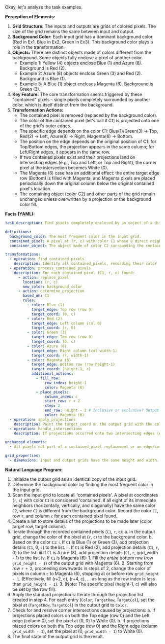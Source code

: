 Okay, let's analyze the task examples.

**Perception of Elements:**

1.  **Grid Structure:** The inputs and outputs are grids of colored pixels. The size of the grid remains the same between input and output.
2.  **Background Color:** Each input grid has a dominant background color (Red in Ex1, Blue in Ex2, Green in Ex3). This background color plays a role in the transformation.
3.  **Objects:** There are distinct objects made of colors different from the background. Some objects fully enclose a pixel of another color.
    *   Example 1: Yellow (4) objects enclose Blue (1) and Azure (8). Background is Red (2).
    *   Example 2: Azure (8) objects enclose Green (3) and Red (2). Background is Blue (1).
    *   Example 3: A Blue (1) object encloses Magenta (6). Background is Green (3).
4.  **Key Feature:** The core transformation seems triggered by these "contained" pixels – single pixels completely surrounded by another color, which is itself distinct from the background.
5.  **Transformation Actions:**
    *   The contained pixel is removed (replaced by the background color).
    *   The color of the contained pixel (let's call it C1) is projected onto one of the grid's outer edges.
    *   The specific edge depends on the color C1: Blue(1)/Green(3) -> Top, Red(2) -> Left, Azure(8) -> Right, Magenta(6) -> Bottom.
    *   The position on the edge depends on the original position of C1: for Top/Bottom edges, the projection appears in the same column; for Left/Right edges, it appears in the same row.
    *   If two contained pixels exist and their projections land on intersecting edges (e.g., Top and Left, or Top and Right), the corner pixel at the intersection becomes White (0).
    *   The Magenta (6) case has an additional effect: the entire target edge row (Bottom) is filled with Magenta, and Magenta pixels are placed periodically down the original column below the original contained pixel's location.
    *   The containing object (color C2) and other parts of the grid remain unchanged unless overwritten by a projection or the background color fill.

**Facts (YAML):**


```yaml
task_description: Find pixels completely enclosed by an object of a different color (which is not the background color), replace the enclosed pixel with the background color, and project its original color onto a specific edge of the grid based on the color itself. Handle corner intersections and special rules for Magenta.

definitions:
  background_color: The most frequent color in the input grid.
  contained_pixel: A pixel at (r, c) with color C1 whose 8 direct neighbors all have color C2, where C2 is not the background_color.
  container_object: The object made of color C2 surrounding the contained_pixel.

transformations:
  - operation: find_contained_pixels
    description: Identify all contained_pixels, recording their color (C1), row (r), and column (c).
  - operation: process_contained_pixels
    description: For each contained pixel (C1, r, c) found:
      - action: replace_pixel
        location: (r, c)
        new_color: background_color
      - action: determine_projection
        based_on: C1
        rules:
          - color: Blue (1)
            target_edge: Top row (row 0)
            target_coord: (0, c)
          - color: Red (2)
            target_edge: Left column (col 0)
            target_coord: (r, 0)
          - color: Green (3)
            target_edge: Top row (row 0)
            target_coord: (0, c)
          - color: Azure (8)
            target_edge: Right column (col width-1)
            target_coord: (r, width-1)
          - color: Magenta (6)
            target_edge: Bottom row (row height-1)
            target_coord: (height-1, c)
            additional_actions:
              - fill_row:
                  row_index: height-1
                  color: Magenta (6)
              - place_pixels:
                  column_index: c
                  start_row: r + 2
                  step: 2
                  end_row: height - 2 # Inclusive or exclusive? Output suggests up to row 12 when height=15, r=2. So up to height-3? No, Ex3 output has (12, 5) filled. Let's say up to height-2 inclusive.
                  color: Magenta (6)
  - operation: apply_projections
    description: Paint the target_coord on the output grid with the color C1 for all non-Magenta projections. Magenta projections are handled during its special processing.
  - operation: handle_intersections
    description: If projections occurred onto two intersecting edges (e.g., Top and Left), set the corner pixel (e.g., (0,0)) to White (0). This applies to Top/Left, Top/Right corners based on examples.

unchanged_elements:
  - All pixels not part of a contained_pixel replacement or an edge/corner/Magenta projection remain the same as the input. This includes the container_object pixels (C2).

grid_properties:
  - dimensions: Input and output grids have the same height and width.
```


**Natural Language Program:**

1.  Initialize the output grid as an identical copy of the input grid.
2.  Determine the background color by finding the most frequent color in the input grid.
3.  Scan the input grid to locate all 'contained pixels'. A pixel at coordinates (`r`, `c`) with color `C1` is considered 'contained' if all eight of its immediate neighbors (horizontally, vertically, and diagonally) have the same color `C2`, where `C2` is different from the background color. Record the color `C1`, row `r`, and column `c` for each contained pixel found.
4.  Create a list to store details of the projections to be made later (color, target row, target column).
5.  Iterate through the recorded contained pixels (`C1`, `r`, `c`):
    a.  In the output grid, change the color of the pixel at (`r`, `c`) to the background color.
    b.  Based on the color `C1`:
        i.  If `C1` is Blue (1) or Green (3), add projection details (`C1`, 0, `c`) to the list.
        ii. If `C1` is Red (2), add projection details (`C1`, `r`, 0) to the list.
        iii.If `C1` is Azure (8), add projection details (`C1`, `r`, grid\_width - 1) to the list.
        iv. If `C1` is Magenta (6):
            1.  Fill the *entire* bottom row (row `grid_height - 1`) of the output grid with Magenta (6).
            2.  Starting from row `r + 2`, proceeding downwards in steps of 2, change the color of pixels in column `c` to Magenta (6), stopping at or before row `grid_height - 1`. (Effectively, fill (r+2, c), (r+4, c), ... as long as the row index is less than `grid_height - 1`).
            3.  (Note: The specific pixel (height-1, c) will also be set by the row fill).
6.  Apply the standard projections: Iterate through the projection list created in step 4. For each entry (`Color`, `TargetRow`, `TargetCol`), set the pixel at (`TargetRow`, `TargetCol`) in the output grid to `Color`.
7.  Check for and resolve corner intersections caused by projections:
    a.  If projections placed colors on both the Top edge (row 0) and the Left edge (column 0), set the pixel at (0, 0) to White (0).
    b.  If projections placed colors on both the Top edge (row 0) and the Right edge (column `grid_width - 1`), set the pixel at (0, `grid_width - 1`) to White (0).
8.  The final state of the output grid is the result.